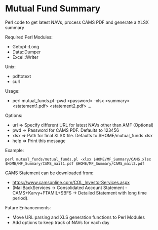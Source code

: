 # Mutual Fund Summary
Perl code to get latest NAVs, process CAMS PDF and generate a XLSX summary

Required Perl Modules:
- Getopt::Long
- Data::Dumper
- Excel::Writer
 
Unix:
- pdftotext
- curl

Usage:
- perl mutual_funds.pl -pwd \<password\> -xlsx \<summary\> \<statement1.pdf\> \<statement2.pdf\> ...

Options:
- url       =>      Specify different URL for latest NAVs other than AMF (Optional)
- pwd       =>      Password for CAMS PDF. Defaults to 123456
- xlsx      =>      Path for final XLSX file. Defaults to \$HOME/mutual_funds.xlsx
- help      =>      Print this message

Example:
```
perl mutual_funds/mutual_funds.pl -xlsx $HOME/MF_Summary/CAMS.xlsx $HOME/MF_Summary/CAMS_mail1.pdf $HOME/MF_Summary/CAMS_mail2.pdf
```

CAMS Statement can be downloaded from:
- https://www.camsonline.com/COL_InvestorServices.aspx 
- (MailBackServices -> Consolidated Account Statement - CAMS+Karvy+FTAMIL+SBFS -> Detailed Statement with long time period).

Future Enhancements:
- Move URL parsing and XLS generation functions to Perl Modules
- Add options to keep track of NAVs for each day

